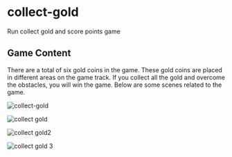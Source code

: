 
# collect-gold
Run collect gold and score points game


## Game Content
There are a total of six gold coins in the game. These gold coins are placed in different areas on the game track. If you collect all the gold and overcome the obstacles, you will win the game.
Below are some scenes related to the game.

![collect-gold](https://user-images.githubusercontent.com/62395974/111920097-414d8f80-8a9e-11eb-9d69-d989d6a02761.png)

![collect gold](https://user-images.githubusercontent.com/62395974/112962368-f9d69b80-914e-11eb-8344-868aa6f20b49.png)

![collect gold2](https://user-images.githubusercontent.com/62395974/112962407-0529c700-914f-11eb-9b5a-22f666af49b1.png)

![collect gold 3](https://user-images.githubusercontent.com/62395974/112962442-0f4bc580-914f-11eb-9af4-f832f0391473.png)
